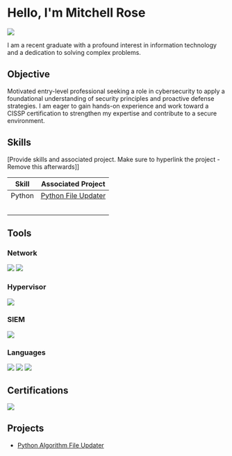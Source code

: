 # Hello, I'm Mitchell Rose
<a href="https://www.linkedin.com/in/mitchrose25/"><img src="https://img.shields.io/badge/-LinkedIn-0072b1?&style=for-the-badge&logo=linkedin&logoColor=white" /></a>


I am a recent graduate with a profound interest in information technology and a dedication to solving complex problems.

## Objective

Motivated entry-level professional seeking a role in cybersecurity to apply a foundational understanding of security principles and proactive defense strategies. I am eager to gain hands-on experience and work toward a CISSP certification to strengthen my expertise and contribute to a secure environment.


## Skills
[Provide skills and associated project. Make sure to hyperlink the project - Remove this afterwards]]

| Skill                                         | Associated Project         |
|-----------------------------------------------|----------------------------|
| Python           | <a href="https://github.com/mr838120/Python-Algorithm---File-Updater/tree/main"> Python File Updater</a>|
| | |
|          | |
| ||
| ||
| ||

## Tools

### Network
<div>
    <img src="https://img.shields.io/badge/-Wireshark-1679A7?&style=for-the-badge&logo=Wireshark&logoColor=white" />
<img src="https://img.shields.io/badge/-tcpdump-000000?&style=for-the-badge&logo=linux&logoColor=white" />

### Hypervisor
<div>
    <img src="https://img.shields.io/badge/-VirtualBox-FF6600?&style=for-the-badge&logo=virtualbox&logoColor=white" />


### SIEM
<div> 
    <img src="https://img.shields.io/badge/-Splunk-000000?&style=for-the-badge&logo=Splunk&logoColor=white" />
    
### Languages
<div>
    <img src="https://img.shields.io/badge/-SQL-336791?&style=for-the-badge&logo=postgresql&logoColor=white" />
<img src="https://img.shields.io/badge/-Python-3776AB?&style=for-the-badge&logo=python&logoColor=white" />
<img src="https://img.shields.io/badge/-Bash-4EAA25?&style=for-the-badge&logo=gnubash&logoColor=white" />
    
## Certifications
<div>
<img src="https://img.shields.io/badge/-Google%20Cybersecurity%20Certificate-4285F4?&style=for-the-badge&logo=Google&logoColor=white" />


## Projects
-  <a href="https://github.com/mr838120/Python-Algorithm---File-Updater/tree/main"> Python Algorithm File Updater</a>
